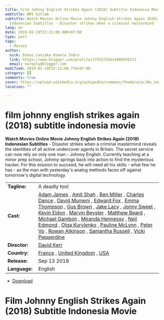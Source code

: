 ```yaml
---
title: Film Johnny English Strikes Again (2018) Subtitle Indonesia Movie
webtitle: WMI Gitlab
subtitle: Watch Movies Online Movie Johnny English Strikes Again 2018)
  Indonesian Subtitles - Disaster strikes when a criminal mastermind
lang: en
date: 2019-02-19T22:21:00.000+07:00
type: post
tags:
  - Movies
author:
  nick: Dimas Lanjaka Kumala Indra
  link: https://www.blogger.com/profile/17555754514989936273
  email: noreply@blogger.com
modified: 2019-02-19T22:21:09.774+07:00
category: []
comments: true
cover: https://upload.wikimedia.org/wikipedia/commons/thumb/a/ac/No_image_available.svg/2048px-No_image_available.svg.png
location: ""

---
```


<h1 for="title" class="notranslate">film johnny english strikes again (2018) subtitle indonesia  movie</h1>  <div>  <div class="entry-content entry-content-single" itemprop="description">  <p> <span class="notranslate"> <strong>Watch Movies Online Movie Johnny English Strikes Again (2018) Indonesian Subtitles</strong> - Disaster strikes when a criminal mastermind reveals the identities of all active undercover agents in Britain.</span> <span class="notranslate"> The secret service can now rely on only one man - Johnny English.</span> <span class="notranslate"> Currently teaching at a minor prep school, Johnny springs back into action to find the mysterious hacker.</span> <span class="notranslate"> For this mission to succeed, he will need all his skills - what few he has - as the man with yesterday's analog methods faces off against tomorrow's digital technology.</span> </p>  <table>  <tbody><tr>  <td width="20%"> <span class="notranslate"> <strong>Tagline:</strong></span> </td>  <td> <span class="notranslate"> A deadly tool</span> </td>  </tr>  <tr>  <td width="20%"> <span class="notranslate"> <strong>Cast:</strong></span> </td>  <td> <span class="notranslate"> <span><span><a href="http://web-manajemen.blogspot.com/p/search.html?q=cast%20adam%20james" rel="tag">Adam James</a></span></span> , <span><span><a href="http://web-manajemen.blogspot.com/p/search.html?q=cast%20amit%20shah" rel="tag">Amit Shah</a></span></span> , <span><span><a href="http://web-manajemen.blogspot.com/p/search.html?q=cast%20ben%20miller" rel="tag">Ben Miller</a></span></span> , <span><span><a href="http://web-manajemen.blogspot.com/p/search.html?q=cast%20charles%20dance" rel="tag">Charles Dance</a></span></span> , <span><span><a href="http://web-manajemen.blogspot.com/p/search.html?q=cast%20david%20mumeni" rel="tag">David Mumeni</a></span></span> , <span><span><a href="http://web-manajemen.blogspot.com/p/search.html?q=cast%20edward%20fox" rel="tag">Edward Fox</a></span></span> , <span><span><a href="http://web-manajemen.blogspot.com/p/search.html?q=cast%20emma%20thompson" rel="tag">Emma Thompson</a></span></span> , <span><span><a href="http://web-manajemen.blogspot.com/p/search.html?q=cast%20gus%20brown" rel="tag">Gus Brown</a></span></span> , <span><span><a href="http://web-manajemen.blogspot.com/p/search.html?q=cast%20jake%20lacy" rel="tag">Jake Lacy</a></span></span> , <span><span><a href="http://web-manajemen.blogspot.com/p/search.html?q=cast%20jonny%20sweet" rel="tag">Jonny Sweet</a></span></span> , <span><span><a href="http://web-manajemen.blogspot.com/p/search.html?q=cast%20kevin%20eldon" rel="tag">Kevin Eldon</a></span></span> , <span><span><a href="http://web-manajemen.blogspot.com/p/search.html?q=cast%20marvin%20beyster" rel="tag">Marvin Beyster</a></span></span> , <span><span><a href="http://web-manajemen.blogspot.com/p/search.html?q=cast%20matthew%20beard" rel="tag">Matthew Beard</a></span></span> , <span><span><a href="http://web-manajemen.blogspot.com/p/search.html?q=cast%20michael%20gambon" rel="tag">Michael Gambon</a></span></span> , <span><span><a href="http://web-manajemen.blogspot.com/p/search.html?q=cast%20miranda%20hennessy" rel="tag">Miranda Hennessy</a></span></span> , <span><span><a href="http://web-manajemen.blogspot.com/p/search.html?q=cast%20neil%20edmond" rel="tag">Neil Edmond</a></span></span> , <span><span><a href="http://web-manajemen.blogspot.com/p/search.html?q=cast%20olga%20kurylenko" rel="tag">Olga Kurylenko</a></span></span> , <span><span><a href="http://web-manajemen.blogspot.com/p/search.html?q=cast%20pauline%20mclynn" rel="tag">Pauline McLynn</a></span></span> , <span><span><a href="http://web-manajemen.blogspot.com/p/search.html?q=cast%20peter%20vo" rel="tag">Peter Vo</a></span></span> , <span><span><a href="http://web-manajemen.blogspot.com/p/search.html?q=cast%20rowan%20atkinson" rel="tag">Rowan Atkinson</a></span></span> , <span><span><a href="http://web-manajemen.blogspot.com/p/search.html?q=cast%20samantha%20russell" rel="tag">Samantha Russell</a></span></span> , <span><span><a href="http://web-manajemen.blogspot.com/p/search.html?q=cast%20vicki%20pepperdine" rel="tag">Vicki Pepperdine</a></span></span></span> </td>  </tr>  <tr>  <td width="20%"> <span class="notranslate"> <strong>Director:</strong></span> </td>  <td> <span class="notranslate"> <span><span><a href="http://web-manajemen.blogspot.com/p/search.html?q=director%20david%20kerr" rel="tag">David Kerr</a></span></span></span> </td>  </tr>  <tr>  <td width="20%"> <span class="notranslate"> <strong>Country:</strong></span> </td>  <td> <span class="notranslate"> <span><a href="http://web-manajemen.blogspot.com/p/search.html?q=country%20france" rel="tag">France</a></span> , <span><a href="http://web-manajemen.blogspot.com/p/search.html?q=country%20united%20kingdom" rel="tag">United Kingdom</a></span> , <span><a href="http://web-manajemen.blogspot.com/p/search.html?q=country%20usa" rel="tag">USA</a></span></span> </td>  </tr>  <tr>  <td width="20%"> <span class="notranslate"> <strong>Release:</strong></span> </td>  <td><time itemprop="dateCreated" datetime="2018-09-13T00:00:00+00:00"><span class="notranslate"> <span>Sep 13 2018</span></span> </time></td>  </tr>  <tr>  <td width="20%"> <span class="notranslate"> <strong>Language:</strong></span> </td>  <td> <span class="notranslate"> <span property="inLanguage">English</span></span> </td>  </tr>  </tbody></table>  <p></p>  <div id="download" class="gmr-download-wrap clearfix"><ul class="list-inline gmr-download-list clearfix"><li> <a href="https://dimaslanjaka.github.io/page/safelink.html?url=aHR0cDovL212ZG93bjIxLmNvbS9qb2hubnktZW5nbGlzaC1zdHJpa2VzLWFnYWluLTIwMTgv" class="button" rel="nofollow" target="_blank" title="Download link 1 Johnny English Strikes Again (2018)"><span class="icon_download" aria-hidden="true"></span></a> <span class="notranslate"> <a href="https://dimaslanjaka.github.io/page/safelink.html?url=aHR0cDovL212ZG93bjIxLmNvbS9qb2hubnktZW5nbGlzaC1zdHJpa2VzLWFnYWluLTIwMTgv" class="button" rel="nofollow" target="_blank" title="Download link 1 Johnny English Strikes Again (2018)">Download</a></span> </li></ul></div>  <div class="gmr-grid idmuvi-core"><div class="row grid-container"><div class="clearfix"></div></div></div>  </div>  <h1 for="title"> <span class="notranslate"> Film Johnny English Strikes Again (2018) Subtitle Indonesia Movie</span> </h1>  </div>  <script src="https://codepen.io/dimaslanjaka/pen/aQRrbR.js"></script>  
